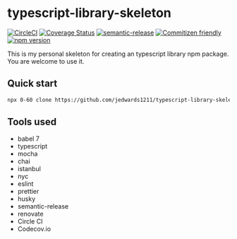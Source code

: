 # typescript-library-skeleton

[![CircleCI](https://circleci.com/gh/jedwards1211/typescript-library-skeleton.svg?style=svg)](https://circleci.com/gh/jedwards1211/typescript-library-skeleton)
[![Coverage Status](https://codecov.io/gh/jedwards1211/typescript-library-skeleton/branch/master/graph/badge.svg)](https://codecov.io/gh/jedwards1211/typescript-library-skeleton)
[![semantic-release](https://img.shields.io/badge/%20%20%F0%9F%93%A6%F0%9F%9A%80-semantic--release-e10079.svg)](https://github.com/semantic-release/semantic-release)
[![Commitizen friendly](https://img.shields.io/badge/commitizen-friendly-brightgreen.svg)](http://commitizen.github.io/cz-cli/)
[![npm version](https://badge.fury.io/js/typescript-library-skeleton.svg)](https://badge.fury.io/js/typescript-library-skeleton)

This is my personal skeleton for creating an typescript library npm package. You are welcome to use it.

## Quick start

```sh
npx 0-60 clone https://github.com/jedwards1211/typescript-library-skeleton.git
```

## Tools used

- babel 7
- typescript
- mocha
- chai
- istanbul
- nyc
- eslint
- prettier
- husky
- semantic-release
- renovate
- Circle CI
- Codecov.io
